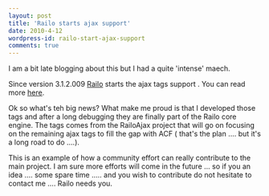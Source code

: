 ```yaml
---
layout: post
title: 'Railo starts ajax support'
date: 2010-4-12
wordpress-id: railo-start-ajax-support
comments: true
---
```

<p>I am a bit late blogging about this but I had a quite 'intense' maech. </p>
<!--more-->
<p>Since version 3.1.2.009 <a href="http://getrailo.org" target="_blank">Railo</a> starts the ajax tags support . You can read more <a href="http://www.railo.ch/blog/index.cfm/2010/3/24/Railo-Ajax-changes-in-312009" target="_blank">here</a>.</p>
<p>Ok so what's teh big news? What make me proud is that I developed those tags and after a long debugging they are finally part of the Railo core engine. The tags comes from the RailoAjax project that will go on focusing on the remaining ajax tags to fill the gap with ACF ( that's the plan .... but it's a long road to do ....).</p>
<p>This is an example of how a community effort can really contribute to the main project. I am sure more efforts will come in the future ... so if you an idea .... some spare time ..... and you wish to contribute do not hesitate to contact me .... Railo needs you.</p>
